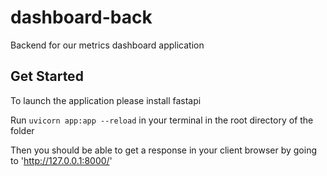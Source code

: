 # dashboard-back
Backend for our metrics dashboard application

## Get Started
To launch the application please install fastapi

Run `uvicorn app:app --reload` in your terminal in the root directory of the folder

Then you should be able to get a response in your client browser by going to 'http://127.0.0.1:8000/'
